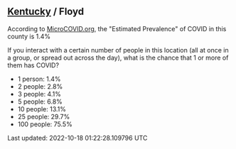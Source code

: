 
## [Kentucky](/united-states/kentucky) / Floyd

According to [MicroCOVID.org](http://microcovid.org),
the "Estimated Prevalence" of COVID in this county is 1.4%

If you interact with a certain number of people in this location
(all at once in a group, or spread out across the day), what is the chance that
1 or more of them has COVID?

- 1 person: 1.4%
- 2 people: 2.8%
- 3 people: 4.1%
- 5 people: 6.8%
- 10 people: 13.1%
- 25 people: 29.7%
- 100 people: 75.5%

Last updated: 2022-10-18 01:22:28.109796 UTC

